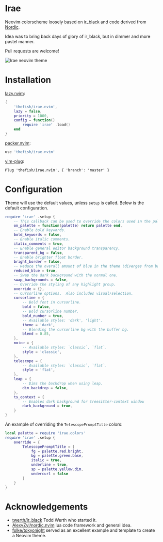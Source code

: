 # Irae

Neovim colorscheme loosely based on ir_black and code derived from [Nordic](https://github.com/AlexvZyl/nordic.nvim).

Idea was to bring back days of glory of ir_black, but in dimmer and more pastel manner.

Pull requests are welcome!


![Irae neovim theme](http://pix.zaar.be/clip4me/vim-irae.png)


# Installation

[lazy.nvim](https://github.com/folke/lazy.nvim):

```lua
{
    'thefish/irae.nvim',
    lazy = false,
    priority = 1000,
    config = function()
        require 'irae' .load()
    end
}
```

[packer.nvim](https://github.com/wbthomason/packer.nvim):

```lua
use 'thefish/irae.nvim'
```


[vim-plug](https://github.com/junegunn/vim-plug):

```vim
Plug 'thefish/irae.nvim', { 'branch': 'master' }
```


# Configuration

Theme will use the default values, unless `setup` is called. Below is the default configuration.

```lua
require 'irae' .setup {
    -- This callback can be used to override the colors used in the palette.
    on_palette = function(palette) return palette end,
    -- Enable bold keywords.
    bold_keywords = false,
    -- Enable italic comments.
    italic_comments = true,
    -- Enable general editor background transparency.
    transparent_bg = false,
    -- Enable brighter float border.
    bright_border = false,
    -- Reduce the overall amount of blue in the theme (diverges from base Nord).
    reduced_blue = true,
    -- Swap the dark background with the normal one.
    swap_backgrounds = false,
    -- Override the styling of any highlight group.
    override = {},
    -- Cursorline options.  Also includes visual/selection.
    cursorline = {
        -- Bold font in cursorline.
        bold = false,
        -- Bold cursorline number.
        bold_number = true,
        -- Available styles: 'dark', 'light'.
        theme = 'dark',
        -- Blending the cursorline bg with the buffer bg.
        blend = 0.85,
    },
    noice = {
        -- Available styles: `classic`, `flat`.
        style = 'classic',
    },
    telescope = {
        -- Available styles: `classic`, `flat`.
        style = 'flat',
    },
    leap = {
        -- Dims the backdrop when using leap.
        dim_backdrop = false,
    },
    ts_context = {
        -- Enables dark background for treesitter-context window
        dark_background = true,
    }
}
```

An example of overriding the `TelescopePromptTitle` colors:

```lua
local palette = require 'irae.colors'
require 'irae' .setup {
    override = {
        TelescopePromptTitle = {
            fg = palette.red.bright,
            bg = palette.green.base,
            italic = true,
            underline = true,
            sp = palette.yellow.dim,
            undercurl = false
        }
    }
}
```

# Acknowledgements

- [twerth/ir_black](https://github.com/twerth/ir_black) Todd Werth who started it.
- [AlexvZyl/nordic.nvim](https://github.com/AlexvZyl/nordic.nvim) lua code framework and general idea.
- [folke/tokyonight](https://github.com/folke/tokyonight.nvim) served as an excellent example and template to create a Neovim theme.


